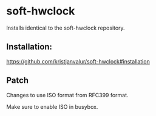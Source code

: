 # soft-hwclock

Installs identical to the soft-hwclock repository.

## Installation: 

https://github.com/kristjanvalur/soft-hwclock#installation

## Patch

Changes to use ISO format from RFC399 format.

Make sure to enable ISO in busybox.